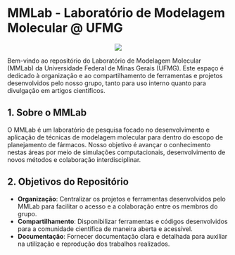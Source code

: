 # MMLab - Laboratório de Modelagem Molecular @ UFMG

<p align="center">
  <img src="[http://some_place.com/image.png](https://raw.githubusercontent.com/MMLab-UFMG/.github/main/profile/148256076.png)"/>
</p>

Bem-vindo ao repositório do Laboratório de Modelagem Molecular (MMLab) da Universidade Federal de Minas Gerais (UFMG). Este espaço é dedicado à organização e ao compartilhamento de ferramentas e projetos desenvolvidos pelo nosso grupo, tanto para uso interno quanto para divulgação em artigos científicos.

## 1. Sobre o MMLab

O MMLab é um laboratório de pesquisa focado no desenvolvimento e aplicação de técnicas de modelagem molecular para dentro do escopo de planejamento de fármacos. Nosso objetivo é avançar o conhecimento nestas áreas por meio de simulações computacionais, desenvolvimento de novos métodos e colaboração interdisciplinar.

## 2. Objetivos do Repositório

- **Organização**: Centralizar os projetos e ferramentas desenvolvidos pelo MMLab para facilitar o acesso e a colaboração entre os membros do grupo.
- **Compartilhamento**: Disponibilizar ferramentas e códigos desenvolvidos para a comunidade científica de maneira aberta e acessível.
- **Documentação**: Fornecer documentação clara e detalhada para auxiliar na utilização e reprodução dos trabalhos realizados.
